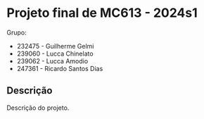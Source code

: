 # Projeto final de MC613 - 2024s1

Grupo:

- 232475 - Guilherme Gelmi
- 239060 - Lucca Chinelato
- 239062 - Lucca Amodio
- 247361 - Ricardo Santos Dias


## Descrição

Descrição do projeto.


